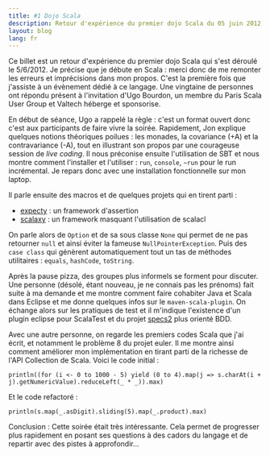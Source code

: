```yaml
---
title: #1 Dojo Scala
description: Retour d'expérience du premier dojo Scala du 05 juin 2012
layout: blog
lang: fr
---
```

Ce billet est un retour d'expérience du premier dojo Scala qui s'est déroulé le 5/6/2012. Je précise
que je débute en Scala : merci donc de me remonter les erreurs et imprécisions dans mon propos.
C'est la première fois que j'assiste à un évènement dédié à ce langage. Une vingtaine de personnes
ont répondu présent à l'invitation d'Ugo Bourdon, un membre du Paris Scala User Group et Valtech
héberge et sponsorise.

En début de séance, Ugo a rappelé la règle : c'est un format ouvert donc c'est aux participants de
faire vivre la soirée. Rapidement, Jon explique quelques notions théoriques poilues : les monades,
la covariance (+A) et la contravariance (-A), tout en illustrant son propos par une courageuse
session de _live coding_. Il nous préconise ensuite l'utilisation de SBT et nous montre comment
l'installer et l'utiliser : `run`, `console`, `~run` pour le run incrémental. Je repars donc avec une
installation fonctionnelle sur mon laptop.

Il parle ensuite des macros et de quelques projets qui en tirent parti :

-   [expecty](https://github.com/pniederw/expecty) : un framework d'assertion
-   [scalaxy](http://code.google.com/p/scalaxy/) : un framework masquant l'utilisation de scalacl

On parle alors de `Option` et de sa sous classe `None` qui permet de ne pas retourner `null` et
ainsi éviter la fameuse `NullPointerException`. Puis des `case class` qui génèrent automatiquement
tout un tas de méthodes utilitaires : `equals`, `hashCode`, `toString`.

Après la pause pizza, des groupes plus informels se forment pour discuter. Une personne (désolé,
étant nouveau, je ne connais pas les prénoms) fait suite à ma demande et me montre comment faire
cohabiter Java et Scala dans Eclipse et me donne quelques infos sur le `maven-scala-plugin`. On échange alors sur les
pratiques de test et il m'indique l'existence d'un plugin eclipse pour ScalaTest et du projet
[specs2](http://etorreborre.github.com/specs2/) plus orienté BDD.

Avec une autre personne, on regarde les premiers codes Scala que j'ai écrit, et notamment le
problème 8 du projet euler. Il me montre ainsi comment améliorer mon implémentation en tirant parti
de la richesse de l'API Collection de Scala. Voici le code initial :

```
println((for (i <- 0 to 1000 - 5) yield (0 to 4).map(j => s.charAt(i + j).getNumericValue).reduceLeft(_ * _)).max)
```

Et le code refactoré :

```
println(s.map(_.asDigit).sliding(5).map(_.product).max)
```

Conclusion : Cette soirée était très intéressante. Cela permet de progresser plus rapidement en
posant ses questions à des cadors du langage et de repartir avec des pistes à approfondir…
